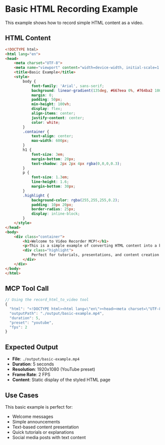 # Basic HTML Recording Example

This example shows how to record simple HTML content as a video.

## HTML Content

```html
<!DOCTYPE html>
<html lang="en">
<head>
    <meta charset="UTF-8">
    <meta name="viewport" content="width=device-width, initial-scale=1.0">
    <title>Basic Example</title>
    <style>
        body {
            font-family: 'Arial', sans-serif;
            background: linear-gradient(135deg, #667eea 0%, #764ba2 100%);
            margin: 0;
            padding: 50px;
            min-height: 100vh;
            display: flex;
            align-items: center;
            justify-content: center;
            color: white;
        }
        .container {
            text-align: center;
            max-width: 600px;
        }
        h1 {
            font-size: 3em;
            margin-bottom: 20px;
            text-shadow: 2px 2px 4px rgba(0,0,0,0.3);
        }
        p {
            font-size: 1.3em;
            line-height: 1.6;
            margin-bottom: 30px;
        }
        .highlight {
            background-color: rgba(255,255,255,0.2);
            padding: 10px 20px;
            border-radius: 25px;
            display: inline-block;
        }
    </style>
</head>
<body>
    <div class="container">
        <h1>Welcome to Video Recorder MCP!</h1>
        <p>This is a simple example of converting HTML content into a beautiful video.</p>
        <div class="highlight">
            Perfect for tutorials, presentations, and content creation!
        </div>
    </div>
</body>
</html>
```

## MCP Tool Call

```javascript
// Using the record_html_to_video tool
{
  "html": "<!DOCTYPE html><html lang=\"en\"><head><meta charset=\"UTF-8\"><meta name=\"viewport\" content=\"width=device-width, initial-scale=1.0\"><title>Basic Example</title><style>body{font-family:'Arial',sans-serif;background:linear-gradient(135deg,#667eea 0%,#764ba2 100%);margin:0;padding:50px;min-height:100vh;display:flex;align-items:center;justify-content:center;color:white}.container{text-align:center;max-width:600px}h1{font-size:3em;margin-bottom:20px;text-shadow:2px 2px 4px rgba(0,0,0,0.3)}p{font-size:1.3em;line-height:1.6;margin-bottom:30px}.highlight{background-color:rgba(255,255,255,0.2);padding:10px 20px;border-radius:25px;display:inline-block}</style></head><body><div class=\"container\"><h1>Welcome to Video Recorder MCP!</h1><p>This is a simple example of converting HTML content into a beautiful video.</p><div class=\"highlight\">Perfect for tutorials, presentations, and content creation!</div></div></body></html>",
  "outputPath": "./output/basic-example.mp4",
  "duration": 5,
  "preset": "youtube",
  "fps": 2
}
```

## Expected Output

- **File**: `./output/basic-example.mp4`
- **Duration**: 5 seconds
- **Resolution**: 1920x1080 (YouTube preset)
- **Frame Rate**: 2 FPS
- **Content**: Static display of the styled HTML page

## Use Cases

This basic example is perfect for:
- Welcome messages
- Simple announcements  
- Text-based content presentation
- Quick tutorials or explanations
- Social media posts with text content
